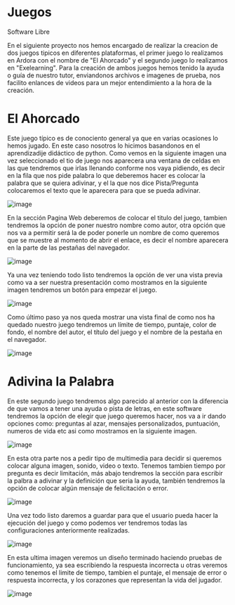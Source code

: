 # Juegos
Software Libre

En el siguiente proyecto nos hemos encargado de realizar la creacion de dos juegos tipicos en diferentes plataformas, el primer juego lo realizamos en Ardora con el nombre de "El Ahorcado" y el segundo juego lo realizamos en "Exelearning".
Para la creación de ambos juegos hemos tenido la ayuda o guía de nuestro tutor, enviandonos archivos e imagenes de prueba, nos facilito enlances de videos para un mejor entendimiento a la hora de la creación.

# El Ahorcado

Este juego típico es de conociento general ya que en varias ocasiones lo hemos jugado. En este caso nosotros lo hicimos basandonos en el aprendizadije didáctico de python.
Como vemos en la siguiente imagen una vez seleccionado el tio de juego nos aparecera una ventana de celdas en las que tendremos que irlas llenando conforme nos vaya pidiendo, es decir en la fila que nos pide palabra lo que deberemos hacer es colocar la palabra que se quiera adivinar, y el la que nos dice Pista/Pregunta colocaremos el texto que le aparecera para que se pueda adivinar.

![image](https://user-images.githubusercontent.com/100291279/155347311-64f1dfb7-67fa-42c5-ab58-a7eede73010e.png)


En la sección Pagina Web deberemos de colocar el titulo del juego, tambien tendremos la opción de poner nuestro nombre como autor, otra opción que nos va a permitir será la de poder ponerle un nombre de como queremos que se muestre al momento de abrir el enlace, es decir el nombre aparecera en la parte de las pestañas del navegador.

![image](https://user-images.githubusercontent.com/100291279/155348294-d2d022b4-ff77-49db-9da9-9337784a6e60.png)


Ya una vez teniendo todo listo tendremos la opción de ver una vista previa como va a ser nuestra presentación como mostramos en la siguiente imagen tendremos un botón para empezar el juego.

![image](https://user-images.githubusercontent.com/100291279/155348714-8115bf4e-aaed-455f-af23-ec2d2a768f15.png)


Como último paso ya nos queda mostrar una vista final de como nos ha quedado nuestro juego tendremos un límite de tiempo, puntaje, color de fondo, el nombre del autor, el título del juego y el nombre de la pestaña en el navegador.

![image](https://user-images.githubusercontent.com/100291279/155349181-d767c408-6fcf-42b9-ba4f-4425acccd470.png)

# Adivina la Palabra

En este segundo juego tendremos algo parecido al anterior con la diferencia de que vamos a tener una ayuda o pista de letras, en este software tendremos la opción de elegir que juego queremos hacer, nos va a ir dando opciones como: preguntas al azar, mensajes personalizados, puntuación, numeros de vida etc asi como mostramos en la siguiente imagen.

![image](https://user-images.githubusercontent.com/100291279/155350817-42d1ec6f-93d9-4bf3-8689-0602e2ef0799.png)


En esta otra parte nos a pedir tipo de multimedia para decidir si queremos colocar alguna imagen, sonido, video o texto. Tenemos tambien tiempo por pregunta es decir limitación, más abajo tendremos la sección para escribir la palbra a adivinar y la definición que seria la ayuda, también tendremos la opción de colocar algún mensaje de felicitación o error.


![image](https://user-images.githubusercontent.com/100291279/155351755-c915fbf1-5c9e-4235-903d-cda550412f1a.png)


Una vez todo listo daremos a guardar para que el usuario pueda hacer la ejecución del juego y como podemos ver tendremos todas las configuraciones anteriormente realizadas.


![image](https://user-images.githubusercontent.com/100291279/155352454-48b9d72b-a24d-426e-98ac-4752494cf0e4.png)


En esta ultima imagen veremos un diseño terminado haciendo pruebas de funcionamiento, ya sea escribiendo la respuesta incorrecta u otras veremos como tenemos el limite de tiempo, tambien el puntaje, el mensaje de error o respuesta incorrecta, y los corazones que representan la vida del jugador.

![image](https://user-images.githubusercontent.com/100291279/155352497-0806feb3-c7a0-47b6-8ea0-478ef5454d65.png)
